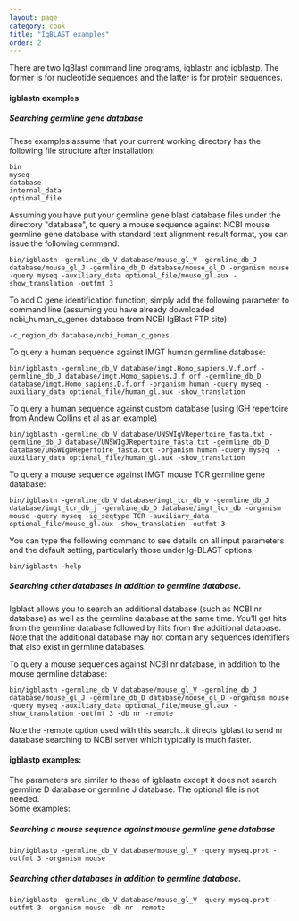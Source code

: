 ```yaml
---
layout: page
category: cook
title: "IgBLAST examples"
order: 2
---
```


There are two IgBlast command line programs, igblastn and igblastp.  The former is for nucleotide sequences and the latter is for protein sequences.

#### igblastn examples

##### Searching germline gene database 

These examples assume that your current working directory has the following file structure after installation:

```
bin
myseq
database
internal_data
optional_file 
```
Assuming you have put your germline gene blast database files under the directory "database",  to query a mouse sequence against NCBI mouse germline gene database with standard text alignment result format, you can issue the following command:

```
bin/igblastn -germline_db_V database/mouse_gl_V -germline_db_J database/mouse_gl_J -germline_db_D database/mouse_gl_D -organism mouse -query myseq -auxiliary_data optional_file/mouse_gl.aux -show_translation -outfmt 3
```

To add C gene identification function, simply add the following parameter to command line (assuming you have already downloaded ncbi_human_c_genes database from NCBI IgBlast FTP site):
```
-c_region_db database/ncbi_human_c_genes
```

To query a human sequence against IMGT human germline database:
```
bin/igblastn -germline_db_V database/imgt.Homo_sapiens.V.f.orf -germline_db_J database/imgt.Homo_sapiens.J.f.orf -germline_db_D database/imgt.Homo_sapiens.D.f.orf -organism human -query myseq -auxiliary_data optional_file/human_gl.aux -show_translation
``` 

To query a human sequence against custom database (using IGH repertoire from Andew Collins et al as an example)
```
bin/igblastn -germline_db_V database/UNSWIgVRepertoire_fasta.txt -germline_db_J database/UNSWIgJRepertoire_fasta.txt -germline_db_D database/UNSWIgDRepertoire_fasta.txt -organism human -query myseq  -auxiliary_data optional_file/human_gl.aux -show_translation
``` 

To query a mouse sequence against IMGT mouse TCR germline gene database:
```
bin/igblastn -germline_db_V database/imgt_tcr_db_v -germline_db_J database/imgt_tcr_db_j -germline_db_D database/imgt_tcr_db -organism mouse -query myseq -ig_seqtype TCR -auxiliary_data optional_file/mouse_gl.aux -show_translation -outfmt 3
```

You can type the following command to see details on all input parameters and the default setting, particularly those under Ig-BLAST options.
```
bin/igblastn -help
```


##### Searching other databases in addition to germline database.
Igblast allows you to search an additional database (such as NCBI nr database) as well as the germline 
database at the same time.  You'll get hits from the germline database followed by hits from the additional database.
Note that the additional database may not contain any sequences identifiers that also exist in germline databases.  

To query a mouse sequences against NCBI nr database, in addition to the mouse germline database:
```
bin/igblastn -germline_db_V database/mouse_gl_V -germline_db_J database/mouse_gl_J -germline_db_D database/mouse_gl_D -organism mouse -query myseq -auxiliary_data optional_file/mouse_gl.aux -show_translation -outfmt 3 -db nr -remote 
```

Note the -remote option used with this search...it directs igblast to send nr database 
searching to NCBI server which typically is much faster.
 
#### igblastp examples:
The parameters are similar to those of igblastn except it does not search germline D database or germline J 
database. The optional file is not needed.  
Some examples:
  
##### Searching a mouse sequence against mouse germline gene database
 
 ```
bin/igblastp -germline_db_V database/mouse_gl_V -query myseq.prot -outfmt 3 -organism mouse
```

##### Searching other databases in addition to germline database.

```
bin/igblastp -germline_db_V database/mouse_gl_V -query myseq.prot -outfmt 3 -organism mouse -db nr -remote
```



